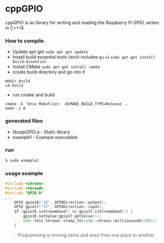 # cppGPIO #

cppGPIO is as library for writing and reading the Raspberry Pi GPIO, writen in C++14.

### How to compile. ###
 * Update apt-get
```sudo apt-get update```
* Install build essential tools (wich includes g++)
```sudo apt-get install build-essential```
 * Install CMake
  ```sudo apt-get install cmake```
 * create build directory and go into it
```
mkdir build
cd build
```
 * run cmake and build
 ```
cmake -G 'Unix Makefiles' -DCMAKE_BUILD_TYPE=Release ..
make -j 8
```

### generated files ###
* libcppGPIO.a - Static library
* example1 - Example executable

### run ###

```sh
$ sudo example1
```
### usage example ###

```c++
#include <chrono>
#include <thread>
#include "GPIO.h"
...
    GPIO gpio18("18", GPIODirection::output);
    GPIO gpio17("17", GPIODirection::input);
    if (gpio18.isStreamGood() && gpio17.isStreamGood()) {
        gpio18.setValue(gpio17.getValue());
        std::this_thread::sleep_for(std::chrono::milliseconds(200));
    }
```
>Programming is moving zeros and ones from one place to another.
